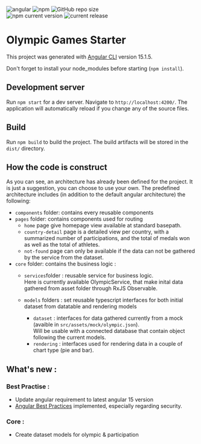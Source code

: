 <img alt="angular" src="https://img.shields.io/badge/Angular-DD0031?style=for-the-badge&logo=angular&logoColor=white">  <img alt="npm" src="https://img.shields.io/npm/v/npm"> <img alt="GitHub repo size" src="https://img.shields.io/github/repo-size/ThomasBTR/Developpez-le-front-end-en-utilisant-Angular"><br>
<img alt="npm current version" src="https://img.shields.io/github/release/ThomasBTR/Developpez-le-front-end-en-utilisant-Angular.svg"> 
<img alt="current release" src="src/assets/img/release version-1.0.0-green.svg"><br>



# Olympic Games Starter

This project was generated with [Angular CLI](https://github.com/angular/angular-cli) version 15.1.5.

Don't forget to install your node_modules before starting (`npm install`).

## Development server

Run `npm start` for a dev server. Navigate to `http://localhost:4200/`. The application will automatically reload if you change any of the source files.

## Build

Run `npm build` to build the project. The build artifacts will be stored in the `dist/` directory.

## How the code is construct

As you can see, an architecture has already been defined for the project. It is just a suggestion, you can choose to use your own. The predefined architecture includes (in addition to the default angular architecture) the following:

- `components` folder: contains every reusable components
- `pages` folder: contains components used for routing
  - `home` page give homepage view available at standard basepath.
  - `country-detail` page is a detailed view per country, with a summarized number of participations, and the total of medals won as well as the total of athletes.
  - `not-found` page can only be available if the data can not be gathered by the service from the dataset.
- `core` folder: contains the business logic :
  - `services`folder : reusable service for business logic. <br>
  Here is currently available OlympicService, that make inital data gathered from asset folder through RxJS Observable.
  
  - `models` folders : set reusable typescript interfaces for both initial dataset from datatable and rendering models
    - `dataset` : interfaces for data gathered currently from a mock (avaible in `src/assets/mock/olympic.json`). <br> 
    Will be usable with a connected database that contain object following the current models.
    - `rendering` : interfaces used for rendering data in a couple of chart type (pie and bar).


## What's new :

### Best Practise :
* Update angular requirement to latest angular 15 version
* [Angular Best Practices](https://angular.io/guide/security) implemented, especially regarding security.

### Core : 
* Create dataset models for olympic & participation
